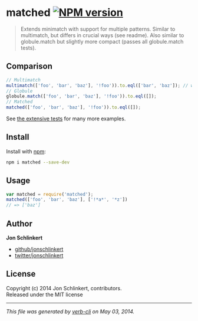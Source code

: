 # matched [![NPM version](https://badge.fury.io/js/matched.png)](http://badge.fury.io/js/matched)

> Extends minimatch with support for multiple patterns. Similar to multimatch, but differs in crucial ways (see readme). Also similar to globule.match but slightly more compact (passes all globule.match tests).

## Comparison

```js
// Multimatch
multimatch(['foo', 'bar', 'baz'], '!foo')).to.eql(['bar', 'baz']); // we didn't ask for these
// Globule
globule.match(['foo', 'bar', 'baz'], '!foo')).to.eql([]);
// Matched
matched(['foo', 'bar', 'baz'], '!foo')).to.eql([]);
```

See [the extensive tests](./test/test.js) for many more examples.


## Install
Install with [npm](npmjs.org):

```bash
npm i matched --save-dev
```


## Usage

```js
var matched = require('matched');
matched(['foo', 'bar', 'baz'], ['!*a*', '*z'])
// => ['baz']
```

## Author

**Jon Schlinkert**

+ [github/jonschlinkert](https://github.com/jonschlinkert)
+ [twitter/jonschlinkert](http://twitter.com/jonschlinkert)

## License
Copyright (c) 2014 Jon Schlinkert, contributors.  
Released under the MIT license

***

_This file was generated by [verb-cli](https://github.com/assemble/verb-cli) on May 03, 2014._